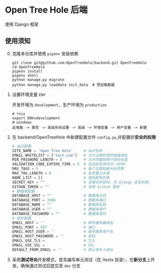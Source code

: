 # Open Tree Hole 后端

使用 Django 框架

## 使用须知

0. 克隆本仓库并使用 `pipenv` 安装依赖
   ```shell
   git clone git@github.com:OpenTreeHole/backend.git OpenTreeHole
   cd OpenTreeHole
   pipenv install
   pipenv shell
   python manage.py migrate
   python manage.py loaddata init_data  # 预加载数据

1. 设置环境变量 `ENV`

   开发环境为 `development`，生产环境为 `production`
   ```shell
   # *nix
   export ENV=development
   # windows
   此电脑 -> 属性 -> 高级系统设置 -> 高级 -> 环境变量 -> 用户变量 -> 新建

2. 在 backend/OpenTreeHole 中新建配置文件 `config.py`,并配置好**安全的权限**
    ```python
   # 站点配置
   SITE_NAME = 'Open Tree Hole'     # 站点名称
   EMAIL_WHITELIST = ["test.com"]   # 允许注册树洞的邮箱域名
   MIN_PASSWORD_LENGTH = 8          # 允许的最短用户密码长度
   VALIDATION_CODE_EXPIRE_TIME = 5  # 验证码失效时间（分钟）
   MAX_TAGS = 5                     # 每个主题帖最大标签数
   MAX_TAG_LENGTH = 8               # 标签最大长度
   NAME_LIST = []                   # 随机昵称列表
   SECRET_KEY = ""                  # 足够长的密码，供 Django 安全机制
   GITHUB_TOKEN = ""                # 采用 Github 图床
   # 数据库配置
   DATABASE_HOST = ""               # 数据库主机
   DATABASE_PORT = 3306             # 数据库端口
   DATABASE_NAME = ""               # 数据库名称
   DATABASE_USER = ""               # 数据库用户
   DATABASE_PASSWORD = ""           # 数据库密码
   # 邮件配置
   EMAIL_HOST = ''                  # 邮件服务器域名
   EMAIL_PORT = 587                 # 端口
   EMAIL_HOST_USER = ''             # 邮件服务用户名
   EMAIL_HOST_PASSWORD = ''         # 密码
   EMAIL_USE_TLS =                  # TLS
   EMAIL_USE_SSL =                  # SSL
   DEFAULT_FROM_EMAIL = ''          # 默认发件人地址

3. 采用**测试导向**开发模式，首先编写单元测试（在 /tests 目录），在**新分支**上开发，确保通过测试后提交至 `dev` 分支
   
    

